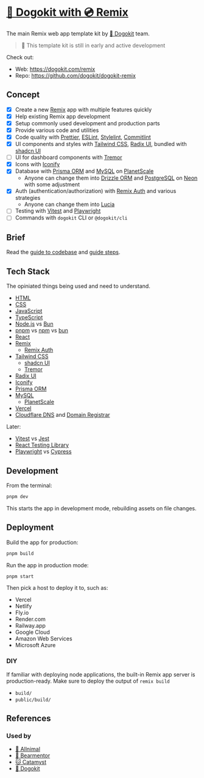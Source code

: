# [🐶 Dogokit with 💿 Remix](https://dogokit.com/remix)

The main Remix web app template kit by [🐶 Dogokit](https://dogokit.com) team.

> 🚧 This template kit is still in early and active development

Check out:

- Web: <https://dogokit.com/remix>
- Repo: <https://github.com/dogokit/dogokit-remix>

## Concept

- [x] Create a new [Remix](https://remix.run) app with multiple features quickly
- [x] Help existing Remix app development
- [x] Setup commonly used development and production parts
- [x] Provide various code and utilities
- [x] Code quality with [Prettier](https://prettier.io), [ESLint](https://eslint.org), [Stylelint](https://stylelint.io), [Commitlint](https://commitlint.js.org)
- [x] UI components and styles with [Tailwind CSS](https://tailwindcss.com), [Radix UI](https://radix-ui.com), bundled with [shadcn UI](https://ui.shadcn.com)
- [ ] UI for dashboard components with [Tremor](https://tremor.so)
- [x] Icons with [Iconify](https://iconify.design)
- [x] Database with [Prisma ORM](https://prisma.io) and [MySQL](https://mysql.com) on [PlanetScale](https://planetscale.com)
  - Anyone can change them into [Drizzle ORM](https://orm.drizzle.team) and [PostgreSQL](https://postgresql.org) on [Neon](https://neon.tech) with some adjustment
- [x] Auth (authentication/authorization) with [Remix Auth](https://github.com/sergiodxa/remix-auth) and various strategies
  - Anyone can change them into [Lucia](https://lucia-auth.com)
- [ ] Testing with [Vitest](https://vitest.dev) and [Playwright](https://playwright.dev)
- [ ] Commands with `dogokit` CLI or `@dogokit/cli`

## Brief

Read the [guide to codebase](./docs/GUIDE_CODEBASE.md) and [guide steps](./docs/GUIDE_STEPS.md).

## Tech Stack

The opiniated things being used and need to understand.

- [HTML](https://developer.mozilla.org/HTML)
- [CSS](https://developer.mozilla.org/CSS)
- [JavaScript](https://developer.mozilla.org/JavaScript)
- [TypeScript](https://typescriptlang.org)
- [Node.js](https://nodejs.org) vs [Bun](https://bun.sh)
- [pnpm](https://pnpm.io) vs [npm](https://npmjs.com) vs [bun](https://bun.sh)
- [React](https://react.dev)
- [Remix](https://remix.run)
  - [Remix Auth](https://github.com/sergiodxa/remix-auth)
- [Tailwind CSS](https://tailwindcss.com)
  - [shadcn UI](https://ui.shadcn.com)
  - [Tremor](https://tremor.so)
- [Radix UI](https://radix-ui.com)
- [Iconify](https://iconify.design)
- [Prisma ORM](https://prisma.io)
- [MySQL](https://mysql.com)
  - [PlanetScale](https://planetscale.com)
- [Vercel](https://vercel.com)
- [Cloudflare DNS](https://cloudflare.com/application-services/products/dns) and [Domain Registrar](https://cloudflare.com/products/registrar)

Later:

- [Vitest](https://vitest.dev) vs [Jest](https://jestjs.io)
- [React Testing Library](https://testing-library.com)
- [Playwright](https://playwright.dev) vs [Cypress](https://cypress.io)

## Development

From the terminal:

```sh
pnpm dev
```

This starts the app in development mode, rebuilding assets on file changes.

## Deployment

Build the app for production:

```sh
pnpm build
```

Run the app in production mode:

```sh
pnpm start
```

Then pick a host to deploy it to, such as:

- Vercel
- Netlify
- Fly.io
- Render.com
- Railway.app
- Google Cloud
- Amazon Web Services
- Microsoft Azure

### DIY

If familiar with deploying node applications, the built-in Remix app server is production-ready. Make sure to deploy the output of `remix build`

- `build/`
- `public/build/`

## References

### Used by

- [🐾 Allnimal](https://allnimal.com)
- [🐻 Bearmentor](https://bearmentor.com)
- [🐱 Catamyst](https://catamyst.com)
- [🐶 Dogokit](https://dogokit.com)
